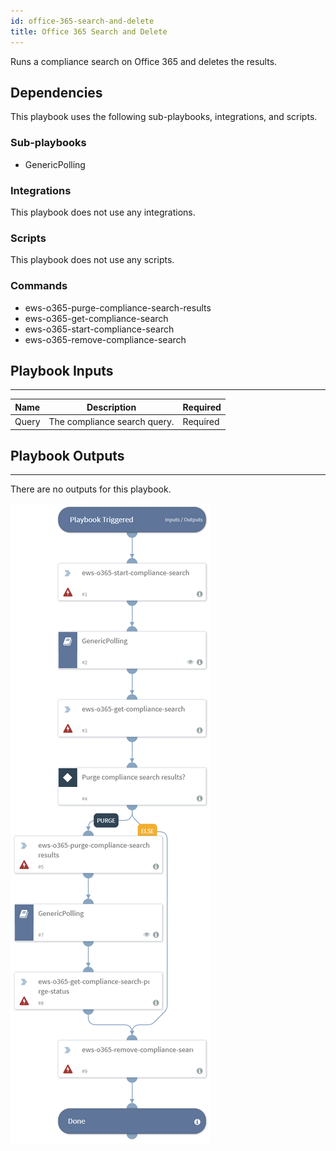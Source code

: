 ```yaml
---
id: office-365-search-and-delete
title: Office 365 Search and Delete
---
```


Runs a compliance search on Office 365 and deletes the results.

## Dependencies
This playbook uses the following sub-playbooks, integrations, and scripts.

### Sub-playbooks
* GenericPolling

### Integrations
This playbook does not use any integrations.

### Scripts
This playbook does not use any scripts.

### Commands
* ews-o365-purge-compliance-search-results
* ews-o365-get-compliance-search
* ews-o365-start-compliance-search
* ews-o365-remove-compliance-search

## Playbook Inputs
---

| **Name** | **Description** |  **Required** |
| --- | --- | --- | 
| Query | The compliance search query. |  Required |

## Playbook Outputs
---
There are no outputs for this playbook.

![Office_365_Search_and_Delete](https://github.com/ElazarK/content-docs/blob/master/images/playbooks/Office_365_Search_and_Delete.png)
